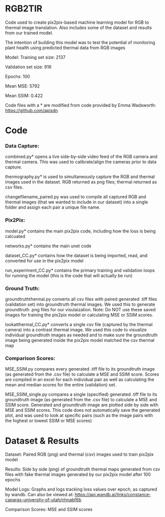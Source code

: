 # RGB2TIR
Code used to create pix2pix-based machine learning model for RGB to thermal image translation.
Also includes some of the dataset and results from our trained model.

The intention of building this model was to test the potential of monitoring plant health using predicted thermal data from RGB images

Model:
  Training set size: 2137 

  Validation set size: 916 
  
  Epochs: 100

  Mean MSE: 5792

  Mean SSIM: 0.422

Code files with a * are modified from code provided by Emma Wadsworth: https://github.com/apisdn 

# Code

### Data Capture:

  combined.py* opens a live side-by-side video feed of the RGB camera and thermal camera. This was used to calibrate/align the cameras prior to data capture.

  thermography.py* is used to simultaneously capture the RGB and thermal images used in the dataset. RGB returned as png files; thermal returned as csv files.

  changefilename_paired.py was used to compile all captured RGB and thermal images (that we wanted to include in our dataset) into a single folder and assign each pair a unique file name.

### Pix2Pix:

  model.py* contains the main pix2pix code, including how the loss is being calcuated
  
  networks.py* contains the main unet code 
  
  dataset_CC.py* contains how the dataset is being imported, read, and converted for use in the pix2pix model
  
  run_experiment_CC.py* contains the primary training and validation loops for running the model (this is the code that will actually be run) 

### Ground Truth:

groundtruththermal.py converts all csv files with paired generated .tiff files (validation set) into groundtruth thermal images. We used this to generate groundtruth .png files for our visulaization. Note: Do NOT use these saved images for training the pix2pix model or calculating MSE or SSIM scores. 
  
lookatthermal_CC.py* converts a single csv file (captured by the thermal camera) into a contrast thermal image. We used this code to visualize individual groundtruth images as needed and to make sure the groundtruth image being generated inside the pix2pix model matched the csv thermal map 

### Comparison Scores: 

MSE_SSIM.py compares every generated .tiff file to its groundtruth image (as generated from the .csv file) to calculate a MSE and SSIM score. Scores are compiled in an excel for each individual pair as well as calculating the mean and median scores for the entire (validation) set.  

MSE_SSIM_single.py compares a single (specified) generated .tiff file to its groundtruth image (as generated from the .csv file) to calculate a MSE and SSIM score. Generated and groundtruth image are plotted side by side with MSE and SSIM scores. This code does not automatically save the generated plot, and was used to look at specific pairs (such as the image pairs with the highest or lowest SSIM or MSE scores)   

# Dataset & Results
  
  Dataset: Paired RGB (png) and thermal (csv) images used to train pix2pix model 

  Results: Side by side (png) of groundtruth thermal maps generated from csv files with fake thermal images generated by our pix2pix model after 100 epochs
  
  Model Logs: Graphs and logs tracking loss values over epoch, as captured by wandb. Can also be viewed at: https://api.wandb.ai/links/constance-caparas-university-of-utah/nhnabf6b

  Comparison Scores: MSE and SSIM scores
